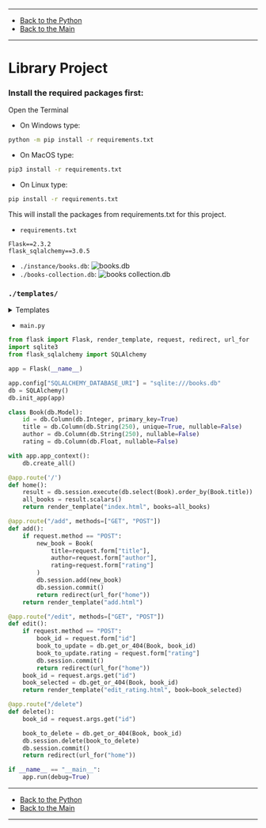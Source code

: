 
---

- [Back to the Python](../python.md)
- [Back to the Main](../../../README.md)

---

# Library Project

### Install the required packages first:
Open the Terminal
- On Windows type:
```Bash
python -m pip install -r requirements.txt
```
- On MacOS type:
```Bash
pip3 install -r requirements.txt
```
- On Linux type:
```Bash
pip install -r requirements.txt
```
This will install the packages from requirements.txt for this project.
- `requirements.txt`
```TXT
Flask==2.3.2
flask_sqlalchemy==3.0.5
```
- `./instance/books.db`: ![books.db](./library_project/books.db)
- `./books-collection.db`: ![books collection.db](./library_project/books-collection.db)

### `./templates/`

<details>
    <summary>Templates</summary>

- `add.html`:
```html
<!DOCTYPE html>
<html lang="en">
  <head>
    <meta charset="UTF-8" />
    <title>Add Book</title>
  </head>
  <body>
    <form action="{{ url_for('add') }}" method="POST">
      <label>Book Name</label>
      <input name="title" type="text" />
      <label>Book Author</label>
      <input name="author" type="text" />
      <label>Rating</label>
      <input name="rating" type="text" />
      <button type="submit">Add Book</button>
    </form>
  </body>
</html>
```
- `edit_rating.html`:
```html
<!DOCTYPE html>
<html lang="en">
    <head>
        <meta charset="UTF-8">
        <title>Edit Rating</title>
    </head>
    <body>
    <form action="{{ url_for('edit') }}" method="POST">
        <p>Book Name: {{ book.title }}</p>
        <p>Current Rating: {{ book.rating }}</p>
        <input hidden="hidden" name="id" value="{{ book.id }}"/>
        <input name="rating" type="text" placeholder="New Rating"/>
        <button type="submit">Change Rating</button>
    </form>
    </body>
</html>
```
- `index.html`:
```html
<!DOCTYPE html>
<html lang="en">
  <head>
    <meta charset="UTF-8" />
    <title>Library</title>
  </head>
  <body>
    <h1>My Library</h1>
    {% if books == []: %}
    <p>Library is empty</p>
    {% endif %}
    <ul>
      {% for book in books %}
      <li>
        <a href="{{ url_for('delete', id=book.id) }}">Delete</a>
        {{ book.title }} - {{ book.author }} - {{ book.rating }}/10
        <a href="{{ url_for('edit', id=book.id) }}">Edit</a>
      </li>
      {% endfor %}
    </ul>

    <a href="{{ url_for('add') }}">Add New Book</a>
  </body>
</html>
```

</details>

- `main.py`
```python
from flask import Flask, render_template, request, redirect, url_for
import sqlite3
from flask_sqlalchemy import SQLAlchemy

app = Flask(__name__)

app.config["SQLALCHEMY_DATABASE_URI"] = "sqlite:///books.db"
db = SQLAlchemy()
db.init_app(app)

class Book(db.Model):
    id = db.Column(db.Integer, primary_key=True)
    title = db.Column(db.String(250), unique=True, nullable=False)
    author = db.Column(db.String(250), nullable=False)
    rating = db.Column(db.Float, nullable=False)

with app.app_context():
    db.create_all()

@app.route('/')
def home():
    result = db.session.execute(db.select(Book).order_by(Book.title))
    all_books = result.scalars()
    return render_template("index.html", books=all_books)

@app.route("/add", methods=["GET", "POST"])
def add():
    if request.method == "POST":
        new_book = Book(
            title=request.form["title"],
            author=request.form["author"],
            rating=request.form["rating"]
        )
        db.session.add(new_book)
        db.session.commit()
        return redirect(url_for("home"))
    return render_template("add.html")

@app.route("/edit", methods=["GET", "POST"])
def edit():
    if request.method == "POST":
        book_id = request.form["id"]
        book_to_update = db.get_or_404(Book, book_id)
        book_to_update.rating = request.form["rating"]
        db.session.commit()
        return redirect(url_for("home"))
    book_id = request.args.get("id")
    book_selected = db.get_or_404(Book, book_id)
    return render_template("edit_rating.html", book=book_selected)

@app.route("/delete")
def delete():
    book_id = request.args.get("id")

    book_to_delete = db.get_or_404(Book, book_id)
    db.session.delete(book_to_delete)
    db.session.commit()
    return redirect(url_for("home"))

if __name__ == "__main__":
    app.run(debug=True)
```

---

- [Back to the Python](../python.md)
- [Back to the Main](../../../README.md)

---